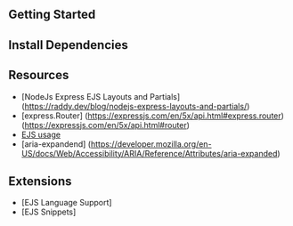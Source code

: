 ## Getting Started

## Install Dependencies

## Resources

- [NodeJs Express EJS Layouts and Partials] (https://raddy.dev/blog/nodejs-express-layouts-and-partials/)
- [express.Router]
  (https://expressjs.com/en/5x/api.html#express.router)
  (https://expressjs.com/en/5x/api.html#router)
- [ EJS usage](https://ejs.co/#docs)
- [aria-expandend] (https://developer.mozilla.org/en-US/docs/Web/Accessibility/ARIA/Reference/Attributes/aria-expanded)

## Extensions

- [EJS Language Support]
- [EJS Snippets]
